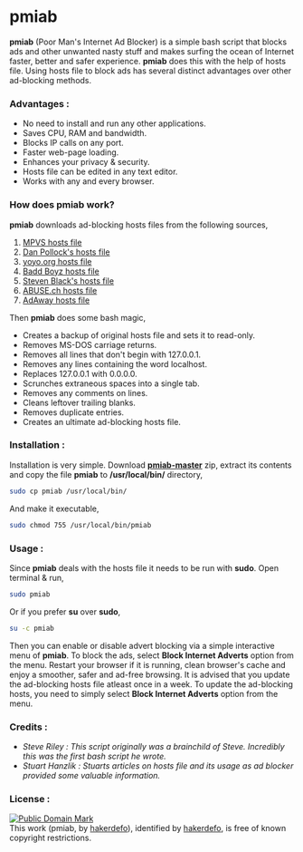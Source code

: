 # pmiab

**pmiab** (Poor Man's Internet Ad Blocker) is a simple bash script that blocks ads and other unwanted nasty stuff and makes surfing the ocean of Internet faster, better and safer experience. **pmiab** does this with the help of hosts file. Using hosts file to block ads has several distinct advantages over other ad-blocking methods.


### Advantages :

 - No need to install and run any other applications.
 - Saves CPU, RAM and bandwidth.
 - Blocks IP calls on any port.
 - Faster web-page loading.
 - Enhances your privacy & security.
 - Hosts file can be edited in any text editor.
 - Works with any and every browser.


### How does pmiab work?

**pmiab** downloads ad-blocking hosts files from the following sources,

1. [MPVS hosts file]
2. [Dan Pollock's hosts file]
3. [yoyo.org hosts file]
4. [Badd Boyz hosts file]
5. [Steven Black's hosts file]
6. [ABUSE.ch hosts file]
7. [AdAway hosts file]

Then **pmiab** does some bash magic,

 - Creates a backup of original hosts file and sets it to read-only.
 - Removes MS-DOS carriage returns.
 - Removes all lines that don't begin with 127.0.0.1.
 - Removes any lines containing the word localhost.
 - Replaces 127.0.0.1 with 0.0.0.0.
 - Scrunches extraneous spaces into a single tab.
 - Removes any comments on lines.
 - Cleans leftover trailing blanks.
 - Removes duplicate entries.
 - Creates an ultimate ad-blocking hosts file.


### Installation :

Installation is very simple. Download **[pmiab-master]** zip, extract its contents and copy the file **pmiab** to **/usr/local/bin/** directory,
```sh
sudo cp pmiab /usr/local/bin/
```
And make it executable,
```sh
sudo chmod 755 /usr/local/bin/pmiab
```


### Usage :

Since **pmiab** deals with the hosts file it needs to be run with **sudo**. Open terminal & run,
```sh
sudo pmiab
```
Or if you prefer **su** over **sudo**,
```sh
su -c pmiab
```
Then you can enable or disable advert blocking via a simple interactive menu of **pmiab**. To block the ads, select **Block Internet Adverts** option from the menu. Restart your browser if it is running, clean browser's cache and enjoy a smoother, safer and ad-free browsing. It is advised that you update the ad-blocking hosts file atleast once in a week. To update the ad-blocking hosts, you need to simply select **Block Internet Adverts** option from the menu.


### Credits :

 - _Steve Riley : This script originally was a brainchild of Steve. Incredibly this was the first bash script he wrote._
 - _Stuart Hanzlik : Stuarts articles on hosts file and its usage as ad blocker provided some valuable information._


### License :

[![Public Domain Mark](http://i.creativecommons.org/p/mark/1.0/88x31.png)](http://creativecommons.org/publicdomain/mark/1.0/)  
This work (<span property="dct:title">pmiab</span>, by [<span property="dct:title">hakerdefo</span>](https://github.com/hakerdefo/pmiab)), identified by [<span property="dct:title">hakerdefo</span>](https://hakerdefo.blogspot.com), is free of known copyright restrictions.

[MPVS hosts file]:http://winhelp2002.mvps.org/hosts.htm
[Dan Pollock's hosts file]:https://someonewhocares.org/hosts/
[yoyo.org hosts file]:https://pgl.yoyo.org/as/
[Badd Boyz hosts file]:https://github.com/mitchellkrogza/Badd-Boyz-Hosts
[Steven Black's hosts file]:https://raw.githubusercontent.com/StevenBlack/hosts/master/data/StevenBlack/hosts
[ABUSE.ch hosts file]:https://abuse.ch/
[AdAway hosts file]:https://github.com/AdAway/AdAway
[pmiab-master]:https://github.com/hakerdefo/pmiab/archive/master.zip
